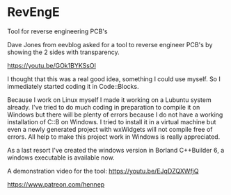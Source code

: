 # RevEngE

Tool for reverse engineering PCB's

Dave Jones from eevblog asked for a tool to reverse engineer PCB's by showing the 2 sides with transparency. 

https://youtu.be/GOk1BYKSsOI

I thought that this was a real good idea, something I could use myself. So I immediately started coding it in Code::Blocks.

Because I work on Linux myself I made it working on a Lubuntu system already. I've tried to do much coding in preparation to compile it on Windows but there will be plenty of errors because I do not have a working installation of C::B on Windows. I tried to install it in a virtual machine but even a newly generated project with wxWidgets will not compile free of errors. All help to make this project work in Windows is really appreciated. 

As a last resort I've created the windows version in Borland C++Builder 6, a windows executable is available now.

A demonstration video for the tool: https://youtu.be/EJqDZQXWfjQ

https://www.patreon.com/hennep

